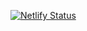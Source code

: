 [![Netlify Status](https://api.netlify.com/api/v1/badges/a6630ad1-23ca-4b7e-84be-53cd1a9fb5b1/deploy-status)](https://app.netlify.com/sites/hovorovskyi/deploys)
